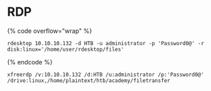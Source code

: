 # RDP

{% code overflow="wrap" %}
```
rdesktop 10.10.10.132 -d HTB -u administrator -p 'Password0@' -r disk:linux='/home/user/rdesktop/files'

```
{% endcode %}

```
xfreerdp /v:10.10.10.132 /d:HTB /u:administrator /p:'Password0@' /drive:linux,/home/plaintext/htb/academy/filetransfer
```
